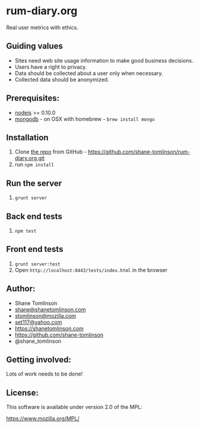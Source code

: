 # rum-diary.org

Real user metrics with ethics.

## Guiding values
* Sites need web site usage information to make good business decisions.
* Users have a right to privacy.
* Data should be collected about a user only when necessary.
* Collected data should be anonymized.

## Prerequisites:

* [nodejs](http://nodejs.org/) &gt;= 0.10.0
* [mongodb](http://www.mongodb.org/) - on OSX with homebrew - `brew install mongo`

## Installation

1. Clone [the repo](https://github.com/shane-tomlinson/rum-diary.org) from GitHub - https://github.com/shane-tomlinson/rum-diary.org.git
2. run `npm install`

## Run the server

1. `grunt server`

## Back end tests

1. `npm test`

## Front end tests

1. `grunt server:test`
2. Open `http://localhost:8443/tests/index.html` in the browser

## Author:
* Shane Tomlinson
* shane@shanetomlinson.com
* stomlinson@mozilla.com
* set117@yahoo.com
* https://shanetomlinson.com
* https://github.com/shane-tomlinson
* @shane_tomlinson

## Getting involved:

Lots of work needs to be done!

## License:
This software is available under version 2.0 of the MPL:

  https://www.mozilla.org/MPL/



